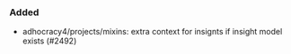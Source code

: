 ### Added

- adhocracy4/projects/mixins: extra context for insignts if insight model exists (#2492)
